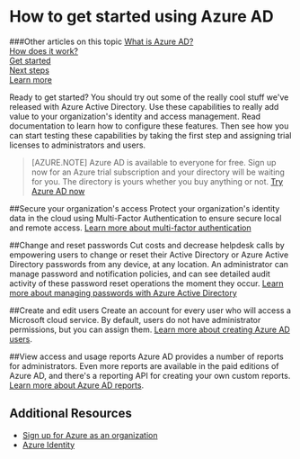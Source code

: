 <properties
	pageTitle="How to get started using Azure AD"
	description="Covers how to sign up for Azure and first steps you can try with Azure AD."
	services="active-directory"
	documentationCenter=""
	authors="curtand"
	manager="stevenpo"
	editor=""/>

<tags
	ms.service="active-directory"
	ms.workload="identity"
	ms.tgt_pltfrm="na"
	ms.devlang="na"
	ms.topic="article"
	ms.date="05/16/2016"
	ms.author="curtand"/>

# How to get started using Azure AD

###Other articles on this topic
[What is Azure AD?](active-directory-whatis.md)<br>
[How does it work?](active-directory-works.md)<br>
[Get started](active-directory-get-started.md)<br>
[Next steps](active-directory-next-steps.md)<br>
[Learn more](active-directory-learn-map.md)


Ready to get started? You should try out some of the really cool stuff we've released with Azure Active Directory. Use these capabilities to really add value to your organization's identity and access management. Read documentation to learn how to configure these features. Then see how you can start testing these capabilities by taking the first step and assigning trial licenses to administrators and users.


> [AZURE.NOTE] Azure AD is available to everyone for free. Sign up now for an Azure trial subscription and your directory will be waiting for you. The directory is yours whether you buy anything or not. [Try Azure AD now](https://azure.microsoft.com/trial/get-started-active-directory/)

##Secure your organization's access
Protect your organization's identity data in the cloud using Multi-Factor Authentication to ensure secure local and remote access. [Learn more about multi-factor authentication](../multi-factor-authentication/multi-factor-authentication.md)

##Change and reset passwords
Cut costs and decrease helpdesk calls by empowering users to change or reset their Active Directory or Azure Active Directory passwords from any device, at any location. An administrator can manage password and notification policies, and can see detailed audit activity of these password reset operations the moment they occur. [Learn more about managing passwords with Azure Active Directory](active-directory-manage-passwords.md)

##Create and edit users
Create an account for every user who will access a Microsoft cloud service. By default, users do not have administrator permissions, but you can assign them. [Learn more about creating Azure AD users](active-directory-create-users.md).

##View access and usage reports
Azure AD provides a number of reports for administrators. Even more reports are available in the paid editions of Azure AD, and there's a reporting API for creating your own custom reports. [Learn more about Azure AD reports](active-directory-view-access-usage-reports.md).

## Additional Resources

* [Sign up for Azure as an organization](sign-up-organization.md)
* [Azure Identity](fundamentals-identity.md)
